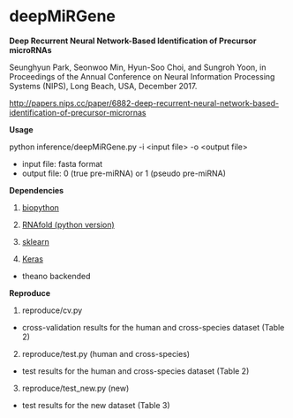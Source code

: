 # deepMiRGene
**Deep Recurrent Neural Network-Based Identification of Precursor microRNAs**

Seunghyun Park, Seonwoo Min, Hyun-Soo Choi, and Sungroh Yoon, in Proceedings of the Annual Conference on Neural Information Processing Systems (NIPS), Long Beach, USA, December 2017.

http://papers.nips.cc/paper/6882-deep-recurrent-neural-network-based-identification-of-precursor-micrornas


**Usage**

python inference/deepMiRGene.py -i \<input file\> -o \<output file\>

- input file: fasta format
- output file: 0 (true pre-miRNA) or 1 (pseudo pre-miRNA)



**Dependencies**

1. [biopython](http://biopython.org/wiki/Download)

2. [RNAfold (python version)](https://www.tbi.univie.ac.at/RNA/#download)

3. [sklearn](http://scikit-learn.org/stable/install.html)

4. [Keras](https://keras.io/#installation)
- theano backended




**Reproduce**

1. reproduce/cv.py
- cross-validation results for the human and cross-species dataset (Table 2)

2. reproduce/test.py (human and cross-species)
- test results for the human and cross-species dataset (Table 2)

3. reproduce/test_new.py (new)
- test results for the new dataset (Table 3)



